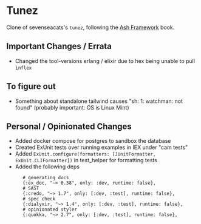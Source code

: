 # Tunez

Clone of sevenseacats's `tunez`, following the [Ash Framework](https://pragprog.com/titles/ldash/ash-framework/) book.

## Important Changes / Errata

* Changed the tool-versions erlang / elixir due to hex being unable to pull `inflex`

## To figure out

* Something about standalone tailwind causes "sh: 1: watchman: not found" (probably important: OS is Linux Mint)

## Personal / Opinionated Changes

* Added docker compose for postgres to sandbox the database
* Created ExUnit tests over running examples in IEX under "cam tests"
* Added `ExUnit.configure(formatters: [JUnitFormatter, ExUnit.CLIFormatter])` in test_helper for formatting tests
* Added the following deps

```
      # generating docs
      {:ex_doc, "~> 0.38", only: :dev, runtime: false},
      # SAST
      {:credo, "~> 1.7", only: [:dev, :test], runtime: false},
      # spec check
      {:dialyxir, "~> 1.4", only: [:dev, :test], runtime: false},
      # opinionated styler
      {:quokka, "~> 2.7", only: [:dev, :test], runtime: false},
```

